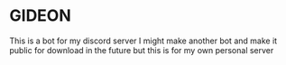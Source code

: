 # GIDEON
This is a bot for my discord server
I might make another bot and make it public for download in the future 
but this is for my own personal server
